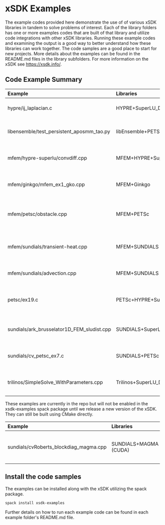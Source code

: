 # xSDK Examples

The example codes provided here demonstrate the use of of various xSDK libraries in tandem to solve problems of 
interest.  Each of the library folders has one or more examples codes that are built of that library 
and utilize code integrations with other xSDK libraries.  Running these example codes and
examining the output is a good way to better understand how these libraries can work together. The
code samples are a good place to start for new projects.  More details about the examples can be found 
in the README.md files in the library subfolders.  For more information on the xSDK see <https://xsdk.info/>.

## Code Example Summary

|   Example                                  | Libraries                   | Description                                       |
|:-------------------------------------------|:----------------------------|:--------------------------------------------------|
|  hypre/ij_laplacian.c                      | HYPRE+SuperLU_Dist          | 2D Laplacian problem                              |
|  libensemble/test_persistent_aposmm_tao.py | libEnsemble+PETSc           | 2D constrained optimization problem               |
|  mfem/hypre-superlu/convdiff.cpp           | MFEM+HYPRE+SuperLU_Dist     | 2D steady state convective diffusion              |
|  mfem/ginkgo/mfem_ex1_gko.cpp              | MFEM+Ginkgo                 | 2D Poisson problem with Ginko solver              |
|  mfem/petsc/obstacle.cpp                   | MFEM+PETSc                  | Membrane obstacle problem (min energy functional) |
|  mfem/sundials/transient-heat.cpp          | MFEM+SUNDIALS               | 2D Transient nonlinear heat conduction            |
|  mfem/sundials/advection.cpp               | MFEM+SUNDIALS (CUDA)        | 2D Time-dependent advection                       |
|  petsc/ex19.c                              | PETSc+HYPRE+SuperLU_Dist    | 2D nonlinear driven cavity problem                |
|  sundials/ark_brusselator1D_FEM_sludist.cpp| SUNDIALS+SuperLU_Dist       | Chemical kinetics brusselator problem             |
|  sundials/cv_petsc_ex7.c                   | SUNDIALS+PETSc              | 2D nonlinear PDE solution                         |
|  trilinos/SimpleSolve_WithParameters.cpp   | Trilinos+SuperLU_Dist       | Small linear system direct solution               |

These examples are currently in the repo but will not be enabled in the xsdk-examples spack package until we release a new version of the xSDK.
They can still be built using CMake directly.

|   Example                                  | Libraries                   | Description                                       |
|:-------------------------------------------|:----------------------------|:--------------------------------------------------|
| sundials/cvRoberts_blockdiag_magma.cpp     | SUNDIALS+MAGMA (CUDA)       | Solves a group of chemical kinetics ODEs          |

## Install the code samples

The examples can be installed along with the xSDK utilizing the spack package.
```
spack install xsdk-examples
```

Further details on how to run each example code can be found in each example folder's README.md file.
